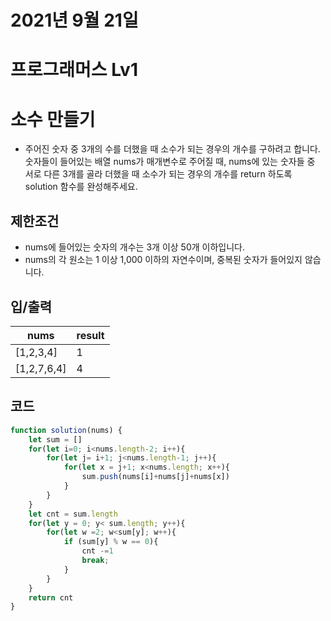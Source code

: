 # 2021년 9월 21일
# 프로그래머스 Lv1
# 소수 만들기
- 주어진 숫자 중 3개의 수를 더했을 때 소수가 되는 경우의 개수를 구하려고 합니다. 숫자들이 들어있는 배열 nums가 매개변수로 주어질 때, nums에 있는 숫자들 중 서로 다른 3개를 골라 더했을 때 소수가 되는 경우의 개수를 return 하도록 solution 함수를 완성해주세요.

## 제한조건 
- nums에 들어있는 숫자의 개수는 3개 이상 50개 이하입니다.
- nums의 각 원소는 1 이상 1,000 이하의 자연수이며, 중복된 숫자가 들어있지 않습니다.

## 입/출력
|nums|result|
|--|--|
|[1,2,3,4]|1|
|[1,2,7,6,4]|4|


## 코드
```javascript
function solution(nums) {
    let sum = []
    for(let i=0; i<nums.length-2; i++){
        for(let j= i+1; j<nums.length-1; j++){
            for(let x = j+1; x<nums.length; x++){
                sum.push(nums[i]+nums[j]+nums[x])
            }
        }
    }
    let cnt = sum.length
    for(let y = 0; y< sum.length; y++){
        for(let w =2; w<sum[y]; w++){
            if (sum[y] % w == 0){
                cnt -=1
                break;
            }
        }
    }
    return cnt
}
``` 
